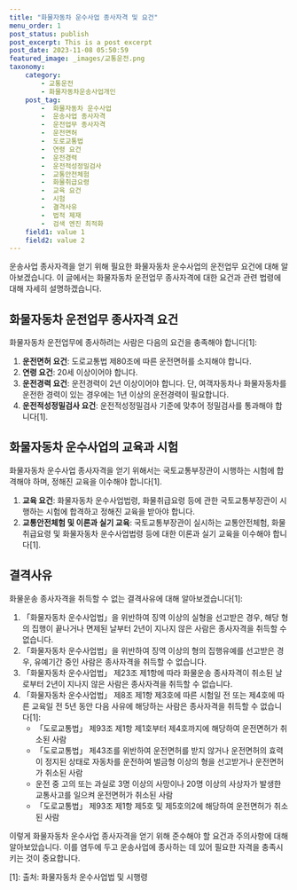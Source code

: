 ```yaml
---
title: "화물자동차 운수사업 종사자격 및 요건"
menu_order: 1
post_status: publish
post_excerpt: This is a post excerpt
post_date: 2023-11-08 05:50:59
featured_image: _images/교통운전.png
taxonomy:
    category:
        - 교통운전
        - 화물자동차운송사업개인
    post_tag:
        -  화물자동차 운수사업
        -  운송사업 종사자격
        -  운전업무 종사자격
        -  운전면허
        -  도로교통법
        -  연령 요건
        -  운전경력
        -  운전적성정밀검사
        -  교통안전체험
        -  화물취급요령
        -  교육 요건
        -  시험
        -  결격사유
        -  법적 제재
        -  검색 엔진 최적화
    field1: value 1
    field2: value 2
---
```



운송사업 종사자격을 얻기 위해 필요한 화물자동차 운수사업의 운전업무 요건에 대해 알아보겠습니다. 이 글에서는 화물자동차 운전업무 종사자격에 대한 요건과 관련 법령에 대해 자세히 설명하겠습니다.

## 화물자동차 운전업무 종사자격 요건

화물자동차 운전업무에 종사하려는 사람은 다음의 요건을 충족해야 합니다[1]:

1. **운전면허 요건**: 도로교통법 제80조에 따른 운전면허를 소지해야 합니다.
2. **연령 요건**: 20세 이상이어야 합니다.
3. **운전경력 요건**: 운전경력이 2년 이상이어야 합니다. 단, 여객자동차나 화물자동차를 운전한 경력이 있는 경우에는 1년 이상의 운전경력이 필요합니다.
4. **운전적성정밀검사 요건**: 운전적성정밀검사 기준에 맞추어 정밀검사를 통과해야 합니다[1].

## 화물자동차 운수사업의 교육과 시험

화물자동차 운수사업 종사자격을 얻기 위해서는 국토교통부장관이 시행하는 시험에 합격해야 하며, 정해진 교육을 이수해야 합니다[1].

1. **교육 요건**: 화물자동차 운수사업법령, 화물취급요령 등에 관한 국토교통부장관이 시행하는 시험에 합격하고 정해진 교육을 받아야 합니다.
2. **교통안전체험 및 이론과 실기 교육**: 국토교통부장관이 실시하는 교통안전체험, 화물취급요령 및 화물자동차 운수사업법령 등에 대한 이론과 실기 교육을 이수해야 합니다[1].

## 결격사유

화물운송 종사자격을 취득할 수 없는 결격사유에 대해 알아보겠습니다[1]:

1. 「화물자동차 운수사업법」을 위반하여 징역 이상의 실형을 선고받은 경우, 해당 형의 집행이 끝나거나 면제된 날부터 2년이 지나지 않은 사람은 종사자격을 취득할 수 없습니다.
2. 「화물자동차 운수사업법」을 위반하여 징역 이상의 형의 집행유예를 선고받은 경우, 유예기간 중인 사람은 종사자격을 취득할 수 없습니다.
3. 「화물자동차 운수사업법」 제23조 제1항에 따라 화물운송 종사자격이 취소된 날로부터 2년이 지나지 않은 사람은 종사자격을 취득할 수 없습니다.
4. 「화물자동차 운수사업법」 제8조 제1항 제3호에 따른 시험일 전 또는 제4호에 따른 교육일 전 5년 동안 다음 사유에 해당하는 사람은 종사자격을 취득할 수 없습니다[1]:
   - 「도로교통법」 제93조 제1항 제1호부터 제4호까지에 해당하여 운전면허가 취소된 사람
   - 「도로교통법」 제43조를 위반하여 운전면허를 받지 않거나 운전면허의 효력이 정지된 상태로 자동차를 운전하여 벌금형 이상의 형을 선고받거나 운전면허가 취소된 사람
   - 운전 중 고의 또는 과실로 3명 이상의 사망이나 20명 이상의 사상자가 발생한 교통사고를 일으켜 운전면허가 취소된 사람
   - 「도로교통법」 제93조 제1항 제5호 및 제5호의2에 해당하여 운전면허가 취소된 사람

이렇게 화물자동차 운수사업 종사자격을 얻기 위해 준수해야 할 요건과 주의사항에 대해 알아보았습니다. 이를 염두에 두고 운송사업에 종사하는 데 있어 필요한 자격을 충족시키는 것이 중요합니다.

[1]: 출처: 화물자동차 운수사업법 및 시행령


